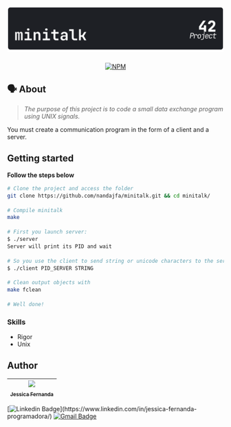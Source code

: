 <h1 align="center">
	<img alt="badge minitalk" src="./minitalk_dark.svg" />
 </h1>
 
 <div align="center">
 
 [![NPM](https://img.shields.io/npm/l/react)](https://github.com/nandajfa/so_long/blob/main/LICENSE)
 
 </div>
 
   ## 🗣️ About
   
  > _The purpose of this project is to code a small data exchange program
using UNIX signals._

You must create a communication program in the form of a client and a server.

## Getting started
**Follow the steps below**
```bash
# Clone the project and access the folder
git clone https://github.com/nandajfa/minitalk.git && cd minitalk/

# Compile minitalk
make

# First you launch server:
$ ./server
Server will print its PID and wait

# So you use the client to send string or unicode characters to the server
$ ./client PID_SERVER STRING

# Clean output objects with
make fclean

# Well done!
```
### Skills

* Rigor
* Unix

## Author

 | [<img src="https://avatars.githubusercontent.com/u/80687429?v=4" width=115><br><sub>Jessica Fernanda</sub>](https://github.com/nandajfa) |
 | :---: |
 
 [![Linkedin Badge](https://img.shields.io/badge/-Jessica-blue?style=flat-square&logo=Linkedin&logoColor=white&link=https://[https://www.linkedin.com/in/jessica-fernanda-programadora/](https://www.linkedin.com/in/jessica-fernanda-programadora/))](https://www.linkedin.com/in/jessica-fernanda-programadora/)
[![Gmail Badge](https://img.shields.io/badge/-nanda.jfa@gmail.com-c14438?style=flat-square&logo=Gmail&logoColor=white&link=mailto:nanda.jfa@gmail.com)](mailto:nanda.jfa@gmail.com)
